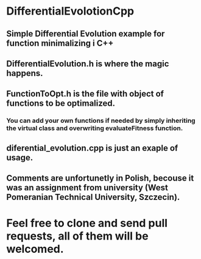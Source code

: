 # DifferentialEvolotionCpp
## Simple Differential Evolution example for function minimalizing i C++

## DifferentialEvolution.h is where the magic happens.
## FunctionToOpt.h is the file with object of functions to be optimalized.
### You can add your own functions if needed by simply inheriting the virtual class and overwriting evaluateFitness function.
## diferential_evolution.cpp is just an exaple of usage.

## Comments are unfortunetly in Polish, becouse it was an assignment from university (West Pomeranian Technical University, Szczecin).

# Feel free to clone and send pull requests, all of them will be welcomed.
